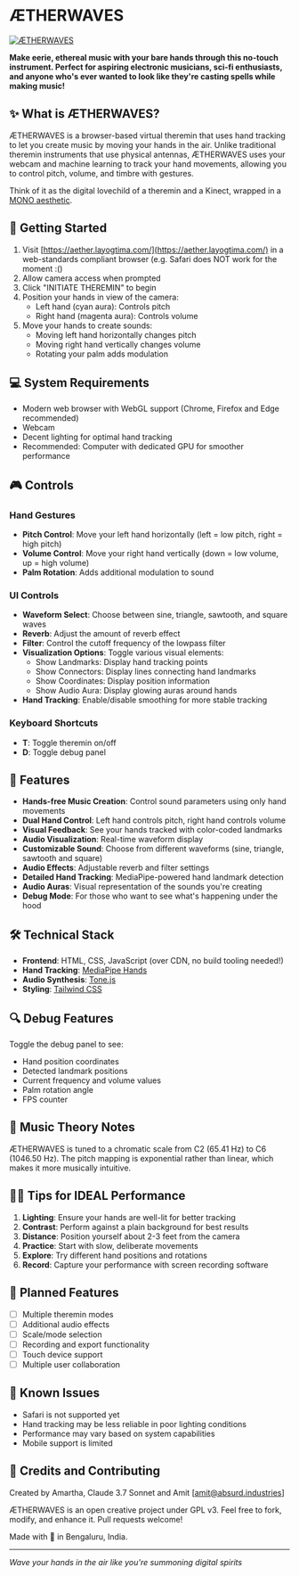 # ÆTHERWAVES

[![ÆTHERWAVES](https://aether.layogtima.com/screenshot.png?burssst)](https://www.youtube.com/watch?v=5AtV0r8mlt4&feature=youtu.be)

**Make eerie, ethereal music with your bare hands through this no-touch instrument. Perfect for aspiring electronic musicians, sci-fi enthusiasts, and anyone who's ever wanted to look like they're casting spells while making music!**

## ✨ What is ÆTHERWAVES?

ÆTHERWAVES is a browser-based virtual theremin that uses hand tracking to let you create music by moving your hands in the air. Unlike traditional theremin instruments that use physical antennas, ÆTHERWAVES uses your webcam and machine learning to track your hand movements, allowing you to control pitch, volume, and timbre with gestures.

Think of it as the digital lovechild of a theremin and a Kinect, wrapped in a [MONO aesthetic](https://mono.layogtima.com/).

## 🚀 Getting Started

1. Visit [https://aether.layogtima.com/](https://aether.layogtima.com/) in a web-standards compliant browser (e.g. Safari does NOT work for the moment :()
2. Allow camera access when prompted
3. Click "INITIATE THEREMIN" to begin
4. Position your hands in view of the camera:
   - Left hand (cyan aura): Controls pitch
   - Right hand (magenta aura): Controls volume
5. Move your hands to create sounds:
   - Moving left hand horizontally changes pitch
   - Moving right hand vertically changes volume
   - Rotating your palm adds modulation

## 💻 System Requirements

- Modern web browser with WebGL support (Chrome, Firefox and Edge recommended)
- Webcam
- Decent lighting for optimal hand tracking
- Recommended: Computer with dedicated GPU for smoother performance

## 🎮 Controls

### Hand Gestures

- **Pitch Control**: Move your left hand horizontally (left = low pitch, right = high pitch)
- **Volume Control**: Move your right hand vertically (down = low volume, up = high volume)
- **Palm Rotation**: Adds additional modulation to sound

### UI Controls

- **Waveform Select**: Choose between sine, triangle, sawtooth, and square waves
- **Reverb**: Adjust the amount of reverb effect
- **Filter**: Control the cutoff frequency of the lowpass filter
- **Visualization Options**: Toggle various visual elements:
  - Show Landmarks: Display hand tracking points
  - Show Connectors: Display lines connecting hand landmarks
  - Show Coordinates: Display position information
  - Show Audio Aura: Display glowing auras around hands
- **Hand Tracking**: Enable/disable smoothing for more stable tracking

### Keyboard Shortcuts

- **T**: Toggle theremin on/off
- **D**: Toggle debug panel

## 🔮 Features

- **Hands-free Music Creation**: Control sound parameters using only hand movements
- **Dual Hand Control**: Left hand controls pitch, right hand controls volume
- **Visual Feedback**: See your hands tracked with color-coded landmarks
- **Audio Visualization**: Real-time waveform display
- **Customizable Sound**: Choose from different waveforms (sine, triangle, sawtooth and square)
- **Audio Effects**: Adjustable reverb and filter settings
- **Detailed Hand Tracking**: MediaPipe-powered hand landmark detection
- **Audio Auras**: Visual representation of the sounds you're creating
- **Debug Mode**: For those who want to see what's happening under the hood

## 🛠️ Technical Stack

- **Frontend**: HTML, CSS, JavaScript (over CDN, no build tooling needed!)
- **Hand Tracking**: [MediaPipe Hands](https://blog.tensorflow.org/2021/11/3D-handpose.html?m=1)
- **Audio Synthesis**: [Tone.js](https://tonejs.github.io/)
- **Styling**: [Tailwind CSS](https://tailwindcss.com/)

## 🔍 Debug Features

Toggle the debug panel to see:

- Hand position coordinates
- Detected landmark positions
- Current frequency and volume values
- Palm rotation angle
- FPS counter

## 🎵 Music Theory Notes

ÆTHERWAVES is tuned to a chromatic scale from C2 (65.41 Hz) to C6 (1046.50 Hz). The pitch mapping is exponential rather than linear, which makes it more musically intuitive.

## 🧙‍♀️ Tips for IDEAL Performance

1. **Lighting**: Ensure your hands are well-lit for better tracking
2. **Contrast**: Perform against a plain background for best results
3. **Distance**: Position yourself about 2-3 feet from the camera
4. **Practice**: Start with slow, deliberate movements
5. **Explore**: Try different hand positions and rotations
6. **Record**: Capture your performance with screen recording software

## 🔄 Planned Features

- [ ] Multiple theremin modes
- [ ] Additional audio effects
- [ ] Scale/mode selection
- [ ] Recording and export functionality
- [ ] Touch device support
- [ ] Multiple user collaboration

## 👾 Known Issues

- Safari is not supported yet
- Hand tracking may be less reliable in poor lighting conditions
- Performance may vary based on system capabilities
- Mobile support is limited

## 🤝 Credits and Contributing

Created by Amartha, Claude 3.7 Sonnet and Amit [amit@absurd.industries]

ÆTHERWAVES is an open creative project under GPL v3. Feel free to fork, modify, and enhance it. Pull requests welcome!

Made with 💜 in Bengaluru, India.

---

_Wave your hands in the air like you're summoning digital spirits_
